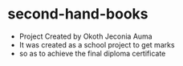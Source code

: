 second-hand-books
===================
* Project Created by Okoth Jeconia Auma
* It was created as a school project to get marks
* so as to achieve the final diploma certificate
